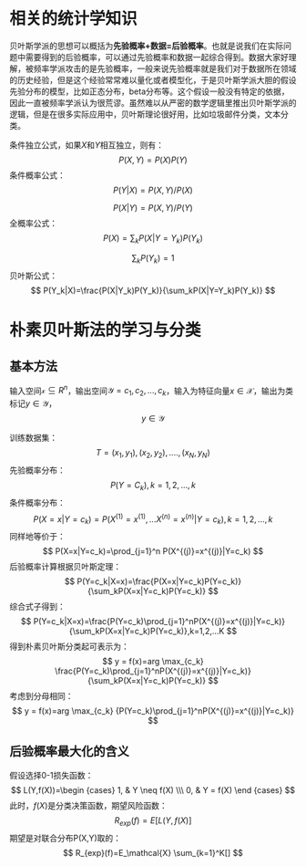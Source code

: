 # 相关的统计学知识

贝叶斯学派的思想可以概括为**先验概率+数据=后验概率**。也就是说我们在实际问题中需要得到的后验概率，可以通过先验概率和数据一起综合得到。数据大家好理解，被频率学派攻击的是先验概率，一般来说先验概率就是我们对于数据所在领域的历史经验，但是这个经验常常难以量化或者模型化，于是贝叶斯学派大胆的假设先验分布的模型，比如正态分布，beta分布等。这个假设一般没有特定的依据，因此一直被频率学派认为很荒谬。虽然难以从严密的数学逻辑里推出贝叶斯学派的逻辑，但是在很多实际应用中，贝叶斯理论很好用，比如垃圾邮件分类，文本分类。

条件独立公式，如果$X$和$Y$相互独立，则有：
$$
P(X,Y)=P(X)P(Y)
$$
条件概率公式：
$$
P(Y|X)=P(X,Y)/P(X)
$$

$$
P(X|Y)=P(X,Y)/P(Y)
$$
全概率公式：
$$
P(X)= \sum _k P(X|Y=Y_k)P(Y_k)
$$

$$
\sum_kP(Y_k)=1
$$
贝叶斯公式：
$$
P(Y_k|X)=\frac{P(X|Y_k)P(Y_k)}{\sum_kP(X|Y=Y_k)P(Y_k)}
$$

# 朴素贝叶斯法的学习与分类

## 基本方法

输入空间$\mathcal{x}\subseteq R^n$，输出空间$\mathcal{Y}={c_1,c_2,...,c_k}$，输入为特征向量$x\in \mathcal{X}$，输出为类标记$y\in\mathcal{Y}$，
$$
y\in\mathcal{Y}
$$


训练数据集：
$$
T = {(x_1,y_1),(x_2,y_2),....,(x_N,y_N)}
$$
先验概率分布：
$$
P(Y=C_k),k=1,2,...,k
$$
条件概率分布：
$$
P(X=x|Y=c_k)=P(X^{(1)}=x^{(1)},...X^{(n)}=x^{(n)}|Y=c_k),k=1,2,...,k
$$
同样地等价于：
$$
P(X=x|Y=c_k)=\prod_{j=1}^n P(X^{(j)}=x^{(j)}|Y=c_k)
$$
后验概率计算根据贝叶斯定理：
$$
P(Y=c_k|X=x)=\frac{P(X=x|Y=c_k)P(Y=c_k)}{\sum_kP(X=x|Y=c_k)P(Y=c_k)}
$$
综合式子得到：
$$
P(Y=c_k|X=x)=\frac{P(Y=c_k)\prod_{j=1}^nP(X^{(j)}=x^{(j)}|Y=c_k)}{\sum_kP(X=x|Y=c_k)P(Y=c_k)},k=1,2,...K
$$
得到朴素贝叶斯分类起可表示为：
$$
y = f(x)=arg \max_{c_k} \frac{P(Y=c_k)\prod_{j=1}^nP(X^{(j)}=x^{(j)}|Y=c_k)}{\sum_kP(X=x|Y=c_k)P(Y=c_k)}
$$
考虑到分母相同：
$$
y = f(x)=arg \max_{c_k} {P(Y=c_k)\prod_{j=1}^nP(X^{(j)}=x^{(j)}|Y=c_k)}
$$

## 后验概率最大化的含义

假设选择0-1损失函数：
$$
L(Y,f(X))=\begin {cases}
1, & Y \neq f(X) \\\
0, & Y = f(X)
\end {cases}
$$
此时，$f(X)$是分类决策函数，期望风险函数：
$$
R_{exp}(f)=E[L(Y,f(X)]
$$
期望是对联合分布P(X,Y)取的：
$$
R_{exp}(f)=E_\mathcal{X} \sum_{k=1}^K[]
$$




































